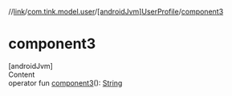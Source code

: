 //[link](../../index.md)/[com.tink.model.user](../index.md)/[[androidJvm]UserProfile](index.md)/[component3](component3.md)



# component3  
[androidJvm]  
Content  
operator fun [component3](component3.md)(): [String](https://kotlinlang.org/api/latest/jvm/stdlib/kotlin/-string/index.html)  



